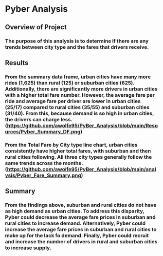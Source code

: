 # Pyber Analysis

## Overview of Project

### The purpose of this analysis is to determine if there are any trends between city type and the fares that drivers receive.  

## Results

### From the summary data frame, urban cities have many more rides (1,625) than rural (125) or suburban cities (625). Additionally, there are significantly more drivers in urban cities with a higher total fare number. However, the average fare per ride and average fare per driver are lower in urban cities ($25/$17) compared to rural cities ($35/$55) and suburban cities ($31/$40). From this, because demand is so high in urban cities, the drivers can charge less.(https://github.com/awolfe95/PyBer_Analysis/blob/main/Resources/Pyber_Summary_DF.png) 

### From the Total Fare by City type line chart, urban cities consistently have higher total fares, with suburban and then rural cities following. All three city types generally follow the same trends across the months. (https://github.com/awolfe95/PyBer_Analysis/blob/main/analysis/Pyber_Fare_Summary.png)


## Summary

### From the findings above, suburban and rural cities do not have as high demand as urban cities. To address this disparity, Pyber could decrease the average fare prices in suburban and rural cities to increase demand. Alternatively, Pyber could increase the average fare prices in suburban and rural cities to make up for the lack fo demand. Finally, Pyber could recruit and increase the number of drivers in rural and suburban cities to increase supply.
